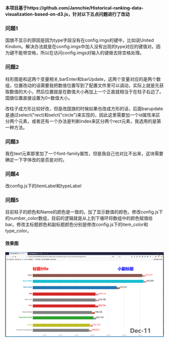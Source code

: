 **本项目基于https://github.com/Jannchie/Historical-ranking-data-visualization-based-on-d3.js，针对以下五点问题进行了改动**


### 问题1
国旗不显示的原因是因为type字段没有在config.imgs的键中，比如说United Kindom。解决办法就是在config.imgs中加入没有出现的type对应的键值对。因为键不能带空格，所以在访问config.imgs对输入的键做去除空格处理。

### 问题2
柱形图是和这两个变量相关,barEnter和barUpdate，这两个变量对应的是两个数组，位置改动的话需要我把数值位置写到了配置文件里可以调动，实际上就是先获取数值的大小，然后位置就是在数值大小再加上一个正直就相当于在柱子右边了。国旗位置直接设置为0+数值大小。

改柱子成方形比较好改，但是改国旗的时候如果也改成方形的话，后面barupdate是通过select("rect)和selct("circle")来实现的，因此这里需要加一个id属性来区分两个元素，或者还有一个办法是判断index来区分两个rect元素，我选用的是第一种方法。

### 问题3
我在text元素那里加了一个font-family属性，但是我自己也对比不出来，这块需要确定一下字体改的是否是对的。

### 问题4
改config.js下的itemLabel和typeLabel

### 问题5
目前柱子的颜色和Name的颜色是一致的。加了显示数值的颜色，修改config.js下的number_color数组，目前的逻辑就是从上到下循环将数组中的颜色赋值给bar。修改主标题颜色和副标题颜色分别是修改config.js下的item_color和type_color。

#### 效果图
![avatar](shuju/pic/effect.png)